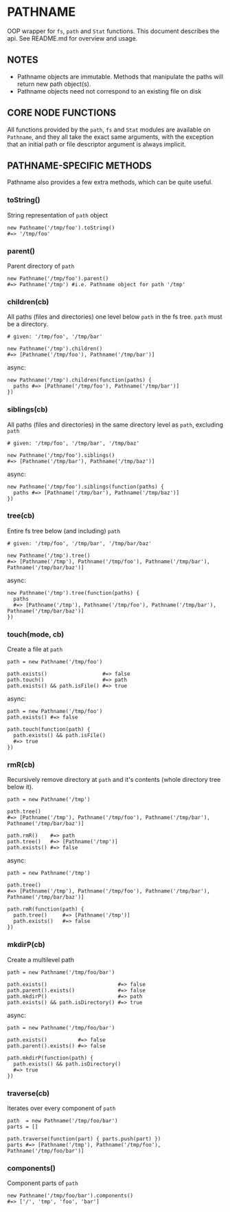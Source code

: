 PATHNAME
========
OOP wrapper for `fs`, `path` and `Stat` functions. This document describes the api. See README.md for overview and usage.


NOTES
-----
* Pathname objects are immutable. Methods that manipulate the paths will return new path object(s).
* Pathname objects need not correspond to an existing file on disk


CORE NODE FUNCTIONS
-------------------
All functions provided by the `path`, `fs` and `Stat` modules are available on
`Pathname`, and they all take the exact same arguments, with the exception that
an initial path or file descriptor argument is always implicit.


PATHNAME-SPECIFIC METHODS
-------------------------
Pathname also provides a few extra methods, which can be quite useful.

### toString()
String representation of `path` object

    new Pathname('/tmp/foo').toString()
    #=> '/tmp/foo'

### parent()
Parent directory of `path`

    new Pathname('/tmp/foo').parent()
    #=> Pathname('/tmp') #i.e. Pathname object for path '/tmp'

### children(cb)
All paths (files and directories) one level below `path` in the fs tree. `path`
must be a directory.

    # given: '/tmp/foo', '/tmp/bar'

    new Pathname('/tmp').children()
    #=> [Pathname('/tmp/foo'), Pathname('/tmp/bar')]

async:

    new Pathname('/tmp').children(function(paths) {
      paths #=> [Pathname('/tmp/foo'), Pathname('/tmp/bar')]
    })

### siblings(cb)
All paths (files and directories) in the same directory level as `path`,
excluding `path`

    # given: '/tmp/foo', '/tmp/bar', '/tmp/baz'

    new Pathname('/tmp/foo').siblings()
    #=> [Pathname('/tmp/bar'), Pathname('/tmp/baz')]

async:

    new Pathname('/tmp/foo').siblings(function(paths) {
      paths #=> [Pathname('/tmp/bar'), Pathname('/tmp/baz')]
    })

### tree(cb)
Entire fs tree below (and including) `path`

    # given: '/tmp/foo', '/tmp/bar', '/tmp/bar/baz'

    new Pathname('/tmp').tree()
    #=> [Pathname('/tmp'), Pathname('/tmp/foo'), Pathname('/tmp/bar'), Pathname('/tmp/bar/baz')]

async:

    new Pathname('/tmp').tree(function(paths) {
      paths
      #=> [Pathname('/tmp'), Pathname('/tmp/foo'), Pathname('/tmp/bar'), Pathname('/tmp/bar/baz')]
    })

### touch(mode, cb)
Create a file at `path`

    path = new Pathname('/tmp/foo')

    path.exists()                  #=> false
    path.touch()                   #=> path
    path.exists() && path.isFile() #=> true

async:

    path = new Pathname('/tmp/foo')
    path.exists() #=> false

    path.touch(function(path) {
      path.exists() && path.isFile()
      #=> true
    })

### rmR(cb)
Recursively remove directory at `path` and it's contents (whole directory tree below it).

    path = new Pathname('/tmp')

    path.tree()
    #=> [Pathname('/tmp'), Pathname('/tmp/foo'), Pathname('/tmp/bar'), Pathname('/tmp/bar/baz')]

    path.rmR()    #=> path
    path.tree()   #=> [Pathname('/tmp')]
    path.exists() #=> false

async:

    path = new Pathname('/tmp')

    path.tree()
    #=> [Pathname('/tmp'), Pathname('/tmp/foo'), Pathname('/tmp/bar'), Pathname('/tmp/bar/baz')]

    path.rmR(function(path) {
      path.tree()     #=> [Pathname('/tmp')]
      path.exists()   #=> false
    })

### mkdirP(cb)
Create a multilevel path

    path = new Pathname('/tmp/foo/bar')

    path.exists()                       #=> false
    path.parent().exists()              #=> false
    path.mkdirP()                       #=> path
    path.exists() && path.isDirectory() #=> true

async:

    path = new Pathname('/tmp/foo/bar')

    path.exists()          #=> false
    path.parent().exists() #=> false

    path.mkdirP(function(path) {
      path.exists() && path.isDirectory()
      #=> true
    })

### traverse(cb)
Iterates over every component of `path`

    path  = new Pathname('/tmp/foo/bar')
    parts = []

    path.traverse(function(part) { parts.push(part) })
    parts #=> [Pathname('/tmp'), Pathname('/tmp/foo'), Pathname('/tmp/foo/bar')]
    
### components()
Component parts of `path`

    new Pathname('/tmp/foo/bar').components()
    #=> ['/', 'tmp', 'foo', 'bar']

